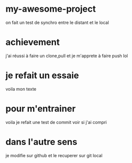 # my-awesome-project
on fait un test de synchro entre le distant et le local


# achievement 

j'ai réussi à faire un clone,pull et je m'apprete à faire push
lol


# je refait un essaie
voila mon texte


# pour m'entrainer
 voila je refait une test de commit voir si j'ai compri

 # dans l'autre sens
 je modifie sur github et le recuperer sur git local
 
